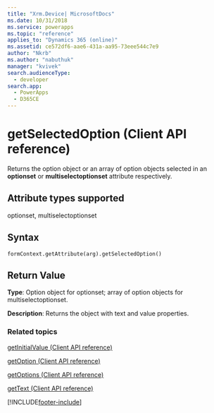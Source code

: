 ```yaml
---
title: "Xrm.Device| MicrosoftDocs"
ms.date: 10/31/2018
ms.service: powerapps
ms.topic: "reference"
applies_to: "Dynamics 365 (online)"
ms.assetid: ce572df6-aae6-431a-aa95-73eee544c7e9
author: "Nkrb"
ms.author: "nabuthuk"
manager: "kvivek"
search.audienceType: 
  - developer
search.app: 
  - PowerApps
  - D365CE
---
```

# getSelectedOption (Client API reference)



Returns the option object or an array of option objects selected in an **optionset** or **multiselectoptionset** attribute respectively. 

## Attribute types supported

optionset, multiselectoptionset

## Syntax

`formContext.getAttribute(arg).getSelectedOption()`

## Return Value

**Type**: Option object for optionset; array of option objects for multiselectoptionset. 

**Description**: Returns the object with text and value properties.

### Related topics
[getInitialValue (Client API reference)](getInitialValue.md)

[getOption (Client API reference)](getOption.md)

[getOptions (Client API reference)](getOptions.md)

[getText (Client API reference)](getText.md)



[!INCLUDE[footer-include](../../../../../includes/footer-banner.md)]